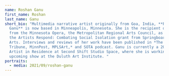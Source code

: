 ```yaml
---
name: Roshan Ganu
first_name: Roshan
last_name: Ganu
short_bio: "Multimedia narrative artist originally from Goa, India, **Roshan
  Ganu** is now based in Minneapolis, Minnesota. She is the recipient of grants
  from the Minnesota Opera, the Metropolitan Regional Arts Council, as well as
  the Artists Respond: Combating Social Isolation grant from Springboard For The
  Arts. Interviews and reviews of her work have been published in *The Star
  Tribune, MinnPost, MPLSArt,* and SOTA podcast. Ganu is currently a 2021–22
  Artist in Residence at Second Shift Studio Space, where she is working on her
  upcoming show at the Duluth Art Institute. "
portraits:
  - media: 2021/09/roshan-ganu
---
```


